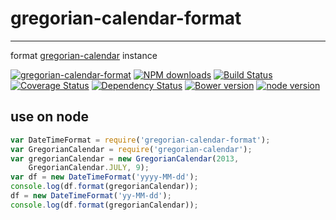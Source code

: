 # gregorian-calendar-format
---

format [gregorian-calendar](https://github.com/kissyteam/gregorian-calendar) instance

[![gregorian-calendar-format](https://nodei.co/npm/gregorian-calendar-format.png)](https://npmjs.org/package/gregorian-calendar-format)
[![NPM downloads](http://img.shields.io/npm/dm/gregorian-calendar-format.svg)](https://npmjs.org/package/gregorian-calendar-format)
[![Build Status](https://secure.travis-ci.org/kissyteam/gregorian-calendar-format.png?branch=master)](https://travis-ci.org/kissyteam/gregorian-calendar-format)
[![Coverage Status](https://img.shields.io/coveralls/kissyteam/gregorian-calendar-format.svg)](https://coveralls.io/r/kissyteam/gregorian-calendar-format?branch=master)
[![Dependency Status](https://gemnasium.com/kissyteam/gregorian-calendar-format.png)](https://gemnasium.com/kissyteam/gregorian-calendar-format)
[![Bower version](https://badge.fury.io/bo/gregorian-calendar-format.svg)](http://badge.fury.io/bo/gregorian-calendar-format)
[![node version](https://img.shields.io/badge/node.js-%3E=_0.11-green.svg?style=flat-square)](http://nodejs.org/download/)

## use on node

```javascript
var DateTimeFormat = require('gregorian-calendar-format');
var GregorianCalendar = require('gregorian-calendar');
var gregorianCalendar = new GregorianCalendar(2013,
    GregorianCalendar.JULY, 9);
var df = new DateTimeFormat('yyyy-MM-dd');
console.log(df.format(gregorianCalendar));
df = new DateTimeFormat('yy-MM-dd');
console.log(df.format(gregorianCalendar));
```
